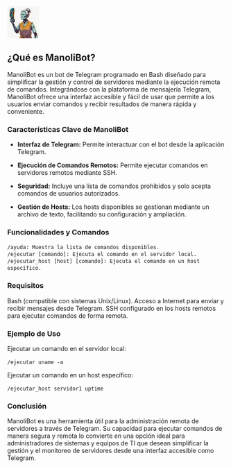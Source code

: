 ![manolibot](/img/manolibot.jpeg)
## **¿Qué es ManoliBot?**
ManoliBot es un bot de Telegram programado en Bash diseñado para simplificar la gestión y control de servidores mediante la ejecución remota de comandos. Integrándose con la plataforma de mensajería Telegram, ManoliBot ofrece una interfaz accesible y fácil de usar que permite a los usuarios enviar comandos y recibir resultados de manera rápida y conveniente.

### **Características Clave de ManoliBot**

- **Interfaz de Telegram:** Permite interactuar con el bot desde la aplicación Telegram.

- **Ejecución de Comandos Remotos:** Permite ejecutar comandos en servidores remotos mediante SSH.

- **Seguridad:** Incluye una lista de comandos prohibidos y solo acepta comandos de usuarios autorizados.

- **Gestión de Hosts:** Los hosts disponibles se gestionan mediante un archivo de texto, facilitando su configuración y ampliación.

### **Funcionalidades y Comandos**

```
/ayuda: Muestra la lista de comandos disponibles.
/ejecutar [comando]: Ejecuta el comando en el servidor local.
/ejecutar_host [host] [comando]: Ejecuta el comando en un host específico.
```
### **Requisitos**

Bash (compatible con sistemas Unix/Linux).
Acceso a Internet para enviar y recibir mensajes desde Telegram.
SSH configurado en los hosts remotos para ejecutar comandos de forma remota.

### **Ejemplo de Uso**
Ejecutar un comando en el servidor local:

```
/ejecutar uname -a
```
Ejecutar un comando en un host específico:

```
/ejecutar_host servidor1 uptime
```

### **Conclusión**
ManoliBot es una herramienta útil para la administración remota de servidores a través de Telegram. Su capacidad para ejecutar comandos de manera segura y remota lo convierte en una opción ideal para administradores de sistemas y equipos de TI que desean simplificar la gestión y el monitoreo de servidores desde una interfaz accesible como Telegram.
